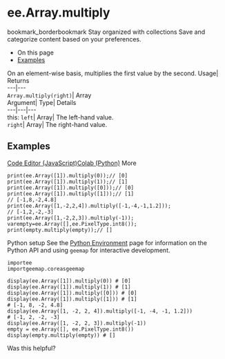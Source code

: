  
#  ee.Array.multiply
bookmark_borderbookmark Stay organized with collections  Save and categorize content based on your preferences.
  * On this page
  * [Examples](https://developers.google.com/earth-engine/apidocs/ee-array-multiply#examples)


On an element-wise basis, multiplies the first value by the second. 
Usage| Returns  
---|---  
`Array.multiply(right)`| Array  
Argument| Type| Details  
---|---|---  
this: `left`| Array| The left-hand value.  
`right`| Array| The right-hand value.  
## Examples
[Code Editor (JavaScript)](https://developers.google.com/earth-engine/apidocs/ee-array-multiply#code-editor-javascript-sample)[Colab (Python)](https://developers.google.com/earth-engine/apidocs/ee-array-multiply#colab-python-sample) More
```
print(ee.Array([1]).multiply(0));// [0]
print(ee.Array([1]).multiply(1));// [1]
print(ee.Array([1]).multiply([0]));// [0]
print(ee.Array([1]).multiply([1]));// [1]
// [-1,8,-2,4.8]
print(ee.Array([1,-2,2,4]).multiply([-1,-4,-1,1.2]));
// [-1,2,-2,-3]
print(ee.Array([1,-2,2,3]).multiply(-1));
varempty=ee.Array([],ee.PixelType.int8());
print(empty.multiply(empty));// []
```
Python setup
See the [ Python Environment](https://developers.google.com/earth-engine/guides/python_install) page for information on the Python API and using `geemap` for interactive development.
```
importee
importgeemap.coreasgeemap
```
```
display(ee.Array([1]).multiply(0)) # [0]
display(ee.Array([1]).multiply(1)) # [1]
display(ee.Array([1]).multiply([0])) # [0]
display(ee.Array([1]).multiply([1])) # [1]
# [-1, 8, -2, 4.8]
display(ee.Array([1, -2, 2, 4]).multiply([-1, -4, -1, 1.2]))
# [-1, 2, -2, -3]
display(ee.Array([1, -2, 2, 3]).multiply(-1))
empty = ee.Array([], ee.PixelType.int8())
display(empty.multiply(empty)) # []
```

Was this helpful?
